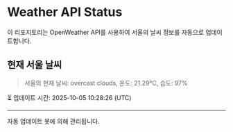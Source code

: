 
# Weather API Status

이 리포지토리는 OpenWeather API를 사용하여 서울의 날씨 정보를 자동으로 업데이트합니다.

## 현재 서울 날씨
> 서울의 현재 날씨: overcast clouds, 온도: 21.29°C, 습도: 97%

⏳ 업데이트 시간: 2025-10-05 10:28:26 (UTC)

---
자동 업데이트 봇에 의해 관리됩니다.
